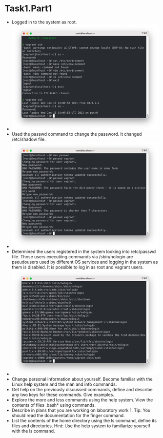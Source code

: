 # Task1.Part1

* Logged in to the system as root.
* ![Screenshot 1](https://github.com/alex-kay/DevOps_online_Kharkiv_2020Q42021Q1/blob/master/m5/task5.1/Screenshots/Screenshot%202021-01-13%20at%2016.13.09.jpg)
* Used the passwd command to change the password. It changed /etc/shadow file.
* ![Screenshot 2](https://github.com/alex-kay/DevOps_online_Kharkiv_2020Q42021Q1/blob/master/m5/task5.1/Screenshots/Screenshot%202021-01-13%20at%2016.30.58.jpg)
* Determined the users registered in the system looking into /etc/passwd file. Those users executiing commands via /sbin/nologin are pseudousers used by different OS services and logging in the system as them is disabled. It is possible to log in as root and vagrant users.
* ![Screenshot 3](https://github.com/alex-kay/DevOps_online_Kharkiv_2020Q42021Q1/blob/master/m5/task5.1/Screenshots/Screenshot%202021-01-13%20at%2016.35.35.jpg)
* Change personal information about yourself. Become familiar with the Linux help system and the man and info commands.
* Get help on the previously discussed commands, define and describe any two
keys for these commands. Give examples.
* Explore the more and less commands using the help system. View the contents
of files .bash* using commands.
* Describe in plans that you are working on laboratory work 1. Tip: You should
read the documentation for the finger command.
* List the contents of the home directory using the ls command, define its files
and directories. Hint: Use the help system to familiarize yourself with the ls command.
